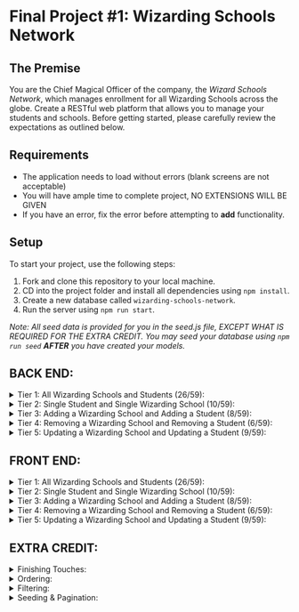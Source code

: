 # Final Project #1: Wizarding Schools Network

## The Premise

You are the Chief Magical Officer of the company, the _Wizard Schools Network_, which manages enrollment for all Wizarding Schools across the globe. Create a RESTful web platform that allows you to manage your students and schools. Before getting started, please carefully review the expectations as outlined below.

## Requirements

- The application needs to load without errors (blank screens are not acceptable)
- You will have ample time to complete project, NO EXTENSIONS WILL BE GIVEN
- If you have an error, fix the error before attempting to **add** functionality.

## Setup

To start your project, use the following steps:

1. Fork and clone this repository to your local machine.
2. CD into the project folder and install all dependencies using `npm install`.
3. Create a new database called `wizarding-schools-network`.
4. Run the server using `npm run start`.

_Note: All seed data is provided for you in the seed.js file, EXCEPT WHAT IS REQUIRED FOR THE EXTRA CREDIT. You may seed your database using `npm run seed` **AFTER** you have created your models._

## BACK END:

<details>
<summary>Tier 1: All Wizarding Schools and Students (26/59):</summary>

### _wizarding school_

- [✅] Write a route to serve up all wizarding schools
      **Write a `wizarding schools` model with the following information:**
- [✅] name - not empty or null
- [✅] imageUrl - with a default value
- [✅] location - not empty or null
- [✅] description - extremely large text

### _students_

- [ ] Write a route to serve up all students

###### **Write a `students` model with the following information:**

- [✅] firstName - not empty or null
- [✅] lastName - not empty or null
- [✅] email - not empty or null; must be a valid email
- [ ] imageUrl - with a default value
- [✅] magicalAbilityScore - decimal between 0.0 and 10.0

- [✅] Students may be associated with at most one wizarding school.
- [✅] Likewise, wizarding schools may be associated with many students
</details>

<details>
<summary>Tier 2: Single Student and Single Wizarding School (10/59):</summary>

### _wizarding school_

- [ ] Write a route to serve up a single wizarding school (based on its id), including that schools' students

### _students_

- [ ] Write a route to serve up a single student (based on their id), including that student's wizarding school
</details>

<details>
<summary>Tier 3: Adding a Wizarding School and Adding a Student (8/59):</summary>

### _wizarding school_

- [ ] Write a route to add a new wizarding school

### _student_

- [ ] Write a route to add a new student
</details>

<details>
<summary>Tier 4: Removing a Wizarding School and Removing a Student (6/59):</summary>

### _wizarding school_

- [ ] Write a route to remove a wizarding school (based on its id)

### _student_

- [ ] Write a route to remove a student (based on their id)
</details>

<details>
<summary>Tier 5: Updating a Wizarding School and Updating a Student (9/59):</summary>

### _wizarding school_

- [ ] Write a route to update an existing wizarding school

### _student_

- [ ] Write a route to update an existing student
</details>

## FRONT END:

<details>
<summary>Tier 1: All Wizarding Schools and Students (26/59):</summary>

### _wizarding school_

- [ ] Write a component to display a list of all wizarding schools (at least their names and images)
- [ ] Write a context to manage wizarding schools in your application state
- [ ] Display the all-wizarding schools component when the url matches `/wizarding-schools`

### _student_

- [ ] Write a component to display a list of all students (at least their names)
- [ ] Write a context to manage students in your application state
- [ ] Display the all-students component when the url matches `/students`

### _navbar_

- [ ] Add a links to the navbar that can be used to navigate to the all-wizarding schools view and the all-students view
</details>

<details>
<summary>Tier 2: Single Student and Single Wizarding School (10/59):</summary>

### _single wizarding school_

###### **Write a component to display a single wizarding school with the following information:**

- [ ] The wizarding school's name, image, location and description
- [ ] A list of the names of all students in that wizarding school (or a helpful message if it doesn't have any students)
- [ ] Display the appropriate wizarding school's info when the url matches /wizarding-schools/:wizardingSchoolId
- [ ] Clicking on a wizarding school from the wizarding schools view should navigate to show that wizarding school
- [ ] Clicking on the name of a student in the wizarding school view should navigate to show that student in the student view

### _single student_

###### **Write a component to display a single student with the following information:**

- [ ] The student's full name, email, image, and magicalAbilityScore
- [ ] The name of their wizarding school (or a helpful message if they don't have one)
- [ ] Display the appropriate student when the url matches `/students/:studentId`
- [ ] Clicking on a student from the students view should navigate to show that student
- [ ] Clicking on the name of a wizarding school in the student view should navigate to show that wizarding school in the wizarding school view
</details>

<details>
<summary>Tier 3: Adding a Wizarding School and Adding a Student (8/59):</summary>

### _wizarding school_

- [ ] Write a component to display a form for adding a new wizarding school that contains inputs for at least the name and location.
- [ ] Display this component as part of the wizarding schools view, alongside the list of wizarding schools

##### **Submitting the form with a valid name/location should:**

- [ ] Make an Axios request that causes the new wizarding school to be persisted in the database
- [ ] Add the new wizarding school to the list of wizarding schools without needing to refresh the page

### _student_

- [ ] Write a component to display a form for adding a new student that contains inputs for at least first name, last name and email
- [ ] Display this component as part of the students view, alongside the list of students

###### **Submitting the form with a valid first name/last name/email should:**

- [ ] Make an Axios request that causes the new student to be persisted in the database
- [ ] Add the new student to the list of students without needing to refresh the page
</details>

<details>
<summary>Tier 4: Removing a Wizarding School and Removing a Student (6/59):</summary>

### _wizarding school_

- [ ] In the wizarding schools view, include an X button next to each wizarding school
      **Clicking the X button should:**
- [ ] Make an Axios request that causes that wizarding school to be removed from database
- [ ] Remove the wizarding school from the list of wizarding schools without needing to refresh the page

### _student_

- [ ] In the students view, include an X button next to each student
      **Clicking the X button should:**
- [ ] Make an Axios request that causes that student to be removed from database
- [ ] Remove the student from the list of students without needing to refresh the page
</details>

<details>
<summary>Tier 5: Updating a Wizarding School and Updating a Student (9/59):</summary>

### **wizarding school**

- [ ] Write a component to display a form updating at least a wizarding school's name and location
- [ ] Display this component as part of the wizarding school view

_Submitting the form with valid data should:_

- [ ] Make an Axios request that causes that wizarding school to be updated in the database
- [ ] Update the wizarding school in the current view without needing to refresh the page

- [ ] In the wizarding school view, display an Unenroll button next to each of its students, which removes the student from the wizarding school (in the database as well as this view)

_hint: the student is still in the database but is no longer associated with the wizarding school_

### **student**

- [ ] Write a component to display a form updating a student
- [ ] Display this component as part of the student view

###### _Submitting the form with valid data should:_

- [ ] Make an Axios request that causes that student to be updated in the database
- [ ] Update the student in the current view without needing to refresh the page

</details>

## EXTRA CREDIT:

<details>
<summary>Finishing Touches:</summary>

- [ ] If a user attempts to add a new student or wizarding school without a required field, a helpful message should be displayed
- [ ] If a user attempts to access a page that doesn't exist (ex. `/potato`), a helpful "not found" message should be displayed
- [ ] If a user attempts to view a student/wizarding school that doesn't exist, a helpful message should be displayed
- [ ] Whenever a component needs to wait for data to load from the server, a "loading" message should be displayed until the data is available
- [ ] Overall, the app is spectacularly styled and visually stunning
</details>

<details>
<summary>Ordering:</summary>

- [ ] Create option for students to be ordered based on lastName on all-students view
- [ ] Create option for students to be ordered based on magicalAbilityScore on all-students view
- [ ] Create option for wizarding schools to be ordered based on number of enrolled students on all-wizarding schools view
</details>

<details>
<summary>Filtering:</summary>

- [ ] Create a filter on all-students view to only show students who are not registered to a wizarding school
- [ ] Create a filter on the all-wizarding schools view to only show wizarding schools that do not have any registered students
</details>

<details>
<summary>Seeding & Pagination:</summary>

- [ ] Adjust the seed file to seed 100+ students and 100+ wizarding schools
- [ ] Implement _front-end_ pagination for the students view (e.g. `/students?page=1` renders the first ten students, and `/students?page=2` renders students 11-20)
- [ ] Implement _front-end_ pagination for the wizarding schools view (e.g. `/wizarding-schools?page=1` renders the first ten wizarding schools, and `/wizarding-schools?page=2` renders wizarding schools 11-20)
- [ ] Implement _back-end_ pagination for students (e.g. `/api/students?page=1` returns the first ten students' data, and `/api/students?page=2` returns students 11-20)
- [ ] Implement _back-end_ pagination for wizarding schools (e.g. `/api/wizarding-schools?page=1` returns the first ten wizarding schools' data, and `/api/wizarding-schools?page=2` returns wizarding schools 11-20)
</details>
